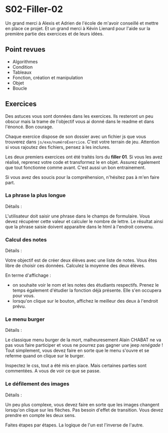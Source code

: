 # S02-Filler-02

Un grand merci à Alexis et Adrien de l'école de m'avoir conseillé et mettre en place ce projet. Et un grand merci à Kévin Lienard pour l'aide sur la première partie des exercices et de leurs idées.

## Point revues

- Algorithmes
- Condition
- Tableaux
- Fonction, création et manipulation
- Objet
- Boucle

## Exercices

Des astuces vous sont données dans les exercices. Ils resteront un peu obscur mais la trame de l'objectif vous ai donné dans le readme et dans l'énoncé. Bon courage.

Chaque exercice dispose de son dossier avec un fichier js que vous trouverez dans `js/exo/numéroExercice`. C'est votre terrain de jeu. Attention si vous rajoutez des fichiers, pensez à les inclures.

Les deux premiers exercices ont été traités lors du __filler 01__. Si vous les avez réalisé, reprenez votre code et transformez le en objet. Assurez également que tout fonctionne comme avant. C'est aussi un bon entrainement.

Si vous avez des soucis pour la compréhension, n'hésitez pas à m'en faire part.

### La phrase la plus longue

Détails :

L'utilisateur doit saisir une phrase dans le champs de formulaire. Vous devez récupérer cette valeur et calculer le nombre de lettre. Le résultat ainsi que la phrase saisie doivent apparaitre dans le html à l'endroit convenu.

### Calcul des notes

Détails :

Votre objectif est de créer deux élèves avec une liste de notes. Vous êtes libre de choisir ces données. Calculez la moyenne des deux élèves.

En terme d'affichage :

- on souhaite voir le nom et les notes des étudiants respectifs. Prenez le temps également d'étudier la fonction déjà présente. Elle s'en occupera pour vous.
- lorsqu'on clique sur le bouton, affichez le meilleur des deux à l'endroit prévu.

### Le menu burger

Détails :

Le classique menu burger de la mort, malheuresement Alain CHABAT ne va pas vous faire participer et vous ne pourrez pas gagner une jeep _renégade_ ! Tout simplement, vous devez faire en sorte que le menu s'ouvre et se referme quand on clique sur le burger.

Inspectez le css, tout a été mis en place. Mais certaines parties sont commentées. A vous de voir ce que se passe.

### Le défilement des images

Détails :

Un peu plus complexe, vous devez faire en sorte que les images changent lorsqu'on clique sur les flèches. Pas besoin d'effet de transition. Vous devez prendre en compte les deux sens.

Faites étapes par étapes. La logique de l'un est l'inverse de l'autre.
